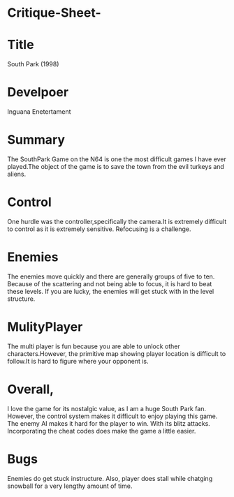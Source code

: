 # Critique-Sheet-

# Title 
South Park (1998)

# Develpoer
Inguana Enetertament

# Summary 
The SouthPark Game on the N64 is one  the most difficult games I have  ever  played.The object of the game is to save the town from the evil turkeys and aliens.

# Control
One hurdle was the controller,specifically the camera.It is extremely difficult to control as it is extremely sensitive. Refocusing is a challenge.
# Enemies
The enemies move quickly and there are generally groups of five to ten. Because of the scattering and not being able to focus, it is hard to beat these levels. If you are lucky, the enemies will get stuck with in the level structure.

# MulityPlayer
The multi player is fun because you are able to unlock other characters.However, the primitive map showing player location is difficult to follow.It is hard to figure where your opponent is.
# Overall,
I love the game for its nostalgic value, as I am a huge South Park fan. However, the control system makes it difficult to enjoy playing this game. The enemy AI makes it hard for the player to win. With its blitz attacks. Incorporating the cheat codes does make the game a little easier.
# Bugs
Enemies do get stuck instructure. Also, player does stall while chatging snowball for a very lengthy amount of time.
